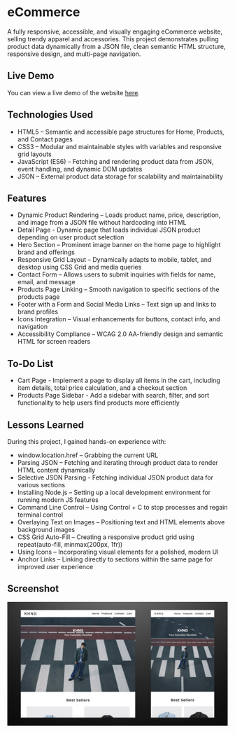 # eCommerce

A fully responsive, accessible, and visually engaging eCommerce website, selling trendy apparel and accessories. This project demonstrates pulling product data dynamically from a JSON file, clean semantic HTML structure, responsive design, and multi-page navigation.

## Live Demo

You can view a live demo of the website [here](https://e-commerce-neon-xi-35.vercel.app/index.html).

## Technologies Used

-   HTML5 – Semantic and accessible page structures for Home, Products, and Contact pages
-   CSS3 – Modular and maintainable styles with variables and responsive grid layouts
-   JavaScript (ES6) – Fetching and rendering product data from JSON, event handling, and dynamic DOM updates
-   JSON – External product data storage for scalability and maintainability

## Features

-   Dynamic Product Rendering – Loads product name, price, description, and image from a JSON file without hardcoding into HTML
-   Detail Page - Dynamic page that loads individual JSON product depending on user product selection
-   Hero Section – Prominent image banner on the home page to highlight brand and offerings
-   Responsive Grid Layout – Dynamically adapts to mobile, tablet, and desktop using CSS Grid and media queries
-   Contact Form – Allows users to submit inquiries with fields for name, email, and message
-   Products Page Linking – Smooth navigation to specific sections of the products page
-   Footer with a Form and Social Media Links – Text sign up and links to brand profiles
-   Icons Integration – Visual enhancements for buttons, contact info, and navigation
-   Accessibility Compliance – WCAG 2.0 AA-friendly design and semantic HTML for screen readers

## To-Do List

-   Cart Page - Implement a page to display all items in the cart, including item details, total price calculation, and a checkout section
-   Products Page Sidebar - Add a sidebar with search, filter, and sort functionality to help users find products more efficiently

## Lessons Learned

During this project, I gained hands-on experience with:

-   window.location.href – Grabbing the current URL
-   Parsing JSON – Fetching and iterating through product data to render HTML content dynamically
-   Selective JSON Parsing - Fetching individual JSON product data for various sections
-   Installing Node.js – Setting up a local development environment for running modern JS features
-   Command Line Control – Using Control + C to stop processes and regain terminal control
-   Overlaying Text on Images – Positioning text and HTML elements above background images
-   CSS Grid Auto-Fill – Creating a responsive product grid using repeat(auto-fill, minmax(200px, 1fr))
-   Using Icons – Incorporating visual elements for a polished, modern UI
-   Anchor Links – Linking directly to sections within the same page for improved user experience

## Screenshot

![Screenshot 1](/images/preview.png)
